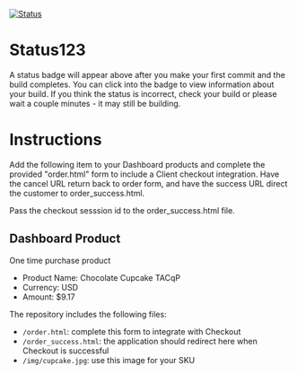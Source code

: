 [![Status](https://img.shields.io/badge/status-NOT%20SUBMITTABLE%20COMMIT:%20ce13c66120aa943b58faeb16650ae7a5a8441ee0-critical.svg)](https://github.com/crowdbotics-challenges/bakery_scaffold_HcW4toJ1XNlSmACl/commit/ce13c66120aa943b58faeb16650ae7a5a8441ee0)







# Status123

A status badge will appear above after you make your first commit and the build completes. You can click into the badge to view information about your build. If you think the status is incorrect, check your build or please wait a couple minutes - it may still be building.

# Instructions

Add the following item to your Dashboard products and complete the provided "order.html" form to include a Client checkout integration. Have the cancel URL return back to order form, and have the success URL direct the customer to order_success.html.

Pass the checkout sesssion id to the order_success.html file.

## Dashboard Product
One time purchase product
* Product Name: Chocolate Cupcake TACqP
* Currency: USD
* Amount: $9.17

The repository includes the following files:
* `/order.html`: complete this form to integrate with Checkout
* `/order_success.html`: the application should redirect here when Checkout is successful
* `/img/cupcake.jpg`: use this image for your SKU
